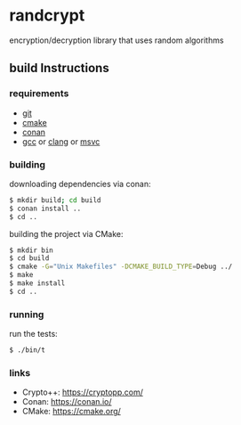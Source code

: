 # randcrypt
encryption/decryption library that uses random algorithms

## build Instructions

### requirements

- [git](https://git-scm.com/)
- [cmake](https://cmake.org/)
- [conan](https://conan.io/)
- [gcc](https://www.gnu.org/software/gcc/) or [clang](https://clang.llvm.org/) or [msvc](https://visualstudio.microsoft.com/)

### building

downloading dependencies via conan:
```bash
$ mkdir build; cd build
$ conan install ..
$ cd ..
```

building the project via CMake:
```bash
$ mkdir bin
$ cd build
$ cmake -G="Unix Makefiles" -DCMAKE_BUILD_TYPE=Debug ../
$ make
$ make install
$ cd ..
```

### running

run the tests:
```bash
$ ./bin/t
```

### links

- Crypto++:       https://cryptopp.com/
- Conan:          https://conan.io/
- CMake:          https://cmake.org/
